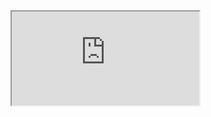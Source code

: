 <iframe src="https://360-degree-view.netlify.app/" />

![127 0 0 1_5500_index html](https://360-degree-view.netlify.app/)
